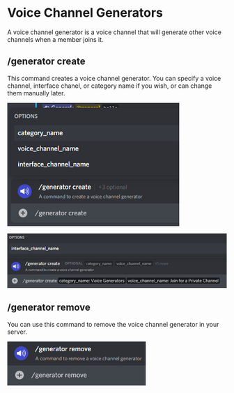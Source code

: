 # Voice Channel Generators

A voice channel generator is a voice channel that will generate other voice channels when a member joins it.

## /generator create

This command creates a voice channel generator. You can specify a voice channel, interface chanel, or category name if you wish, or can change them manually later.

![](<../../.gitbook/assets/image (9).png>)

![](<../../.gitbook/assets/image (12) (1).png>)

## /generator remove

You can use this command to remove the voice channel generator in your server.

![](<../../.gitbook/assets/image (31).png>)
